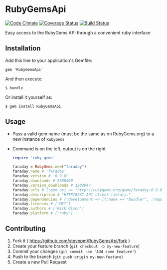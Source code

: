 # RubyGemsApi
[![Code Climate](https://codeclimate.com/github/stevepm/rubygemsapi.png)](https://codeclimate.com/github/stevepm/rubygemsapi)
[![Coverage Status](https://coveralls.io/repos/stevepm/rubygemsapi/badge.png?branch=master)](https://coveralls.io/r/stevepm/rubygemsapi?branch=master)
[![Build Status](https://travis-ci.org/stevepm/rubygemsapi.svg?branch=master)](https://travis-ci.org/stevepm/rubygemsapi)

Easy access to the RubyGems API through a convenient ruby interface

## Installation

Add this line to your application's Gemfile:

    gem 'RubyGemsApi'

And then execute:

    $ bundle

Or install it yourself as:

    $ gem install RubyGemsApi

## Usage
* Pass a valid gem name (must be the same as on RubyGems.org) to a new instance of `RubyGems`
* Command is on the left, output is on the right

  ```ruby
  require 'ruby_gems'
  
  faraday = RubyGems.new("faraday")
  faraday.name # 'faraday'
  faraday.version # '0.9.0'
  faraday.downloads # 9588400
  faraday.version_downloads # 1202947
  faraday.urls # {:gem_uri => "http://rubygems.org/gems/faraday-0.9.0.gem",:homepage_uri => "https://github.com/lostisland/faraday",:project_uri => "http://rubygems.org/gems/faraday"}
  faraday.description # "HTTP/REST API client library."
  faraday.dependencies # {:development => [{:name => "bundler", :requirements => "~> 1.0"}], :runtime => [{:name => "multipart-post", :requirements => "< 3, >= 1.2"}]}
  faraday.licenses # ['MIT']
  faraday.authors # ['Rick Olson']
  faraday.platform # ['ruby']
  ```

## Contributing

1. Fork it ( https://github.com/stevepm/RubyGemsApi/fork )
2. Create your feature branch (`git checkout -b my-new-feature`)
3. Commit your changes (`git commit -am 'Add some feature'`)
4. Push to the branch (`git push origin my-new-feature`)
5. Create a new Pull Request
